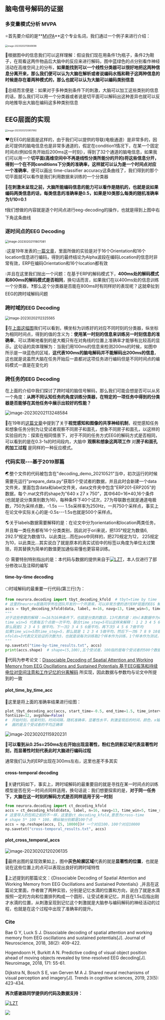 ## 脑电信号解码的证据

### **多变量模式分析 MVPA**

:star:首先要介绍的是**[MVPA](http://www.360doc.com/content/21/0804/12/70369197_989471613.shtml)**这个专业名词，我们通过一个例子来进行介绍：

<img src="https://cdn.jsdelivr.net/gh/lwlBCI/EEG-Decoding/imagesimage-20230202110849098.png" alt="image-20230202110849098" style="zoom:50%;" />

:blue_heart:根据图中的信息我们可以这样理解：假设我们现在用条件1为瓶子，条件2为鞋子，在观看这两件物品后大脑中的反应来进行解码，图中蓝绿色的点分别看作神经活动在高维空间上的分布，**如果能找到可以一个线性分类器可以很好地把这两种信息分离开来，那么我们便可以认为大脑在解析或者说编码水瓶和鞋子这两种信息的时候是存在着两种模式的，那么也就可以认为大脑可以编码类别信息**

:purple_heart:总结而言便是：如果对于多种类别条件下的刺激，大脑可以加工这些类别的信息的话，那么我们可以用一个分类器或者说是切平面可以解码出这种差异也就可以反向地推导出大脑在编码这多种类别信息

## EEG层面的实现

<img src="https://cdn.jsdelivr.net/gh/lwlBCI/EEG-Decoding/imagesimage-20230202120857892.png" alt="image-20230202120857892" style="zoom:50%;" />

:heart:在EEG的层面是这样的，由于我们可以提供的导联(电极通道）是非常多的，因此可提供的脑电信息也是非常多通道的，假定在condition1情况下，在某一个固定时间点(例如任务开始后200ms这一时刻），得到了32个通道的脑电信息，如果我们可以用一个**切平面(高维空间中不再是线性分类所能分的开的)**将这些信息分开，得到一个在不同conditions下分类的准确率，这样就可以认为是**一个时间点对应一个准确率**，便可以画出 time-classifier accuracy这条曲线了，我们得到的那个切平面就可以看作是我们利用数据来训练的一个分类器

:green_heart:**在刺激未呈现之前，大脑所能编码信息的能力可以看作是随机的，也就是说如果编码两类信息的话，每类信息的准确率是0.5，如果是10类那么每类的随机准确率为1/10=0.1**

:exclamation:我们想做的内容就是逐个时间点进行eeg-decoding的操作，也就是得到上图中右下角这条曲线

### 逐时间点的EEG Decoding

<img src="https://cdn.jsdelivr.net/gh/lwlBCI/EEG-Decoding/imagesimage-20230202111807081.png" alt="image-20230202111807081" style="zoom: 67%;" />

:droplet:这是19年发表的[一篇文章](https://www.jneurosci.org/content/38/2/409.abstract)，里面所做的实验是对于16个Orientation和16个location信息进行编码，得到的最终结论为Alpha波段在编码Location的信息时非常有效，ERP在编码Orientation和16个location都有效

:droplet:并且在这里我们抛出一个问题：在基于ERP的解码模式下，**400ms处的解码模式和800ms的解码模式是否相同**，换句话而言，如果我们在以400ms处的信息训练一个分类器，:question:那么这个分类器是否能在800ms时有同样好的表现呢？这就牵扯到EEG的跨时域解码问题

### 跨时域的EEG Decoding

<img src="https://cdn.jsdelivr.net/gh/lwlBCI/EEG-Decoding/imagesimage-20230202112325565.png" alt="image-20230202112325565" style="zoom:80%;" />

:punch:在[上面这幅图](https://www.sciencedirect.com/science/article/pii/S105381191731087X)我们可以看到，横坐标为训练好的对应不同时刻的分类器，纵坐标为相同时间点，得到的值的含义为：**使用某一时刻的信息来训练另一时刻信息的准确率**，可以清晰地看到的是大概只有在对角线的位置上准确率才能够有比较高的显示。这句话的具体理解为：当我们用100ms的信息来检测200ms的时候，如图中所示是一块蓝色的区域，**这代表100ms的脑电解码并不能解码出200ms的信息**，这也就是说虽然大脑在任务开始后一直都对这项任务进行编码但是不同时间点的编码模式一直是在变化的

### 跨任务的EEG Decoding

在上面的介绍中我们探讨了跨时域的脑信号解码，那么我们可能会想是否可以从另一个角度：**从跨不同认知任务的角度训练分类器，在特定的一项任务中得到的分类器是否能够在其他任务中展示出较好的性能？**

![image-20230202113248584](https://cdn.jsdelivr.net/gh/lwlBCI/EEG-Decoding/imagesimage-20230202113248584.png)

:see_no_evil:在19年的[这篇文章](https://www.sciencedirect.com/science/article/pii/S1364661319300592)中提到了关于**视觉感知和图像的共享神经机制**，视觉感知任务和想象任务分别为让受试者观察不同房子和面孔，想象不同房子和面孔，以这样的实验目的为：探索在相同情景下，对于不同的任务方式EEG的解码方式是否相同，可以看到的是在0.3-1s的时间段内，大脑中 **观察和想象这两项工作** 对**房子和面孔的加工过程** 是同样的一种反应模式。

### 代码实现---基于2019那篇

:earth_asia:整个文件的代码被包含在"decoding_demo_20210521"当中，初次运行的时候需要先运行"prepare_data.py"获取5个受试者的数据，并且此时会新建一个data文件夹，里面包含data和label文件夹，data文件夹中包含"ERP201-ERP205"的数据，每个.mat文件的shape为"640 x 27 x 750"，其中640=16*40,16个条件(也就是说分类类别数为16)，每种条件下40个试次，27为导联数也就是通道电极数，750为采样点数，-1.5s --- 1.5s采样率为250Hz，一共750个采样点，事实上在论文中实际关心的是-0.5s---1.5s也就是500个采样点。

:earth_americas:关于labels数据需要解释的是：在论文中分为orientation和location两类任务，并且每一类任务都有16个分类类别，因此对于ori来说，把135°规定为数值6, 292.5°规定为数值13，以此类比...而在pos中同样的，把270规定为12， 225规定为10，以此类比...其实说白了就是原本的真实试验中的标签以角度为单位太过繁琐，将其替换为简单的数值更加通俗易懂也更容易训练。

😚 需要特别特别指出的是：本代码与数据的提供来自于[![LZT](https://img.shields.io/github/followers/ZitongLu1996?label=LZT&style=social)](https://github.com/ZitongLu1996)，本人仅进行了部分修改以及注释的编写

#### **time-by-time decoding**

:full_moon:时域解码的最重要一行代码(第三行)为：

```python
from neurora.decoding import tbyt_decoding_kfold  # tbyt=time by time
# 这里的neurora是路同学所在团队开发的一个开源库，可以非常方便的进行ERP层面的EEG 解码，这里向大家安利一下~
accs = tbyt_decoding_kfold(data, label, n=16, navg=13, time_win=5, time_step=5, nfolds=3, nrepeats=10, smooth=True)
"""
对于这些参数的解释：n=16为16种条件下，也就是分类的数目，13代表的是：对n(本数据中为40)个试次中的13个做一个平均，40/13=3余1
time_win=5 代表每五个点做一次平均，联合time_step=5可以这样来解释： 1 2 3 4 5 6 7 8 9 10，这10个点如果time_win=5而	 time_step=1
那么就是1 2 3 4 5 做平均，下一次2 3 4 5 6做平均，再下次3 4 5 6 7做平均
如果time_win=5而time_step=5，那么就是 1 2 3 4 5做平均，然后下一次6 7 8 9 10做平均
nfolds=3代表交叉验证的次数为3，也就是说每次训练取2个样本作为训练，1个样本作为测试，nrepeats=10整个实验的大过程重复10次
"""
np.savetxt("time-by-time_results.txt", accs)
print(accs.shape)  # shape=(5,100),五个受试者，100指的是每个受试者的500个数据每5个取了平均，最终为100个，每一个进行16分类得到一个准确率
```

:full_moon_with_face:代码为参考论文：[Dissociable Decoding of Spatial Attention and Working Memory from EEG Oscillations and Sustained Potentials 基于EEG振荡和持续电位对空间注意和工作记忆的分离解码](https://www.jneurosci.org/content/38/2/409.abstract) 所实现，因此数据与参数均与论文中所提到的一致

#### **plot_time_by_time_acc**

:bell:这里是将上面的准确率结果进行绘图：

```python
plot_tbyt_decoding_acc(accs, start_time=-0.5, end_time=1.5, time_interval=0.02, chance=0.0625, p=0.05, cbpt=False,stats_time=[0, 1.5], color='r', xlim=[-0.5, 1.5], ylim=[0.05, 0.15], figsize=[6.4, 3.6], x0=0,
fontsize=12, avgshow=False)
#  开始时刻，结束时刻，时间间隔，随机准确率，显著性水平，刺激呈现后的时间，颜色，x轴，y轴，图像大小，y轴在x轴的位置
#  画的是五个受试者的平均正确率
```

![image-20230202115920231](https://cdn.jsdelivr.net/gh/lwlBCI/EEG-Decoding/imagesimage-20230202115920231.png)

:strawberry:**可以看到从0.25s=250ms左右开始出现显著性，粉红色阴影区域代表显著性时刻，而显著性时刻代表此时大脑进行编码过程**

通常我们认为的ERP出现在300ms左右，这里也差不多其实

#### cross-temporal decoding

:peach:关键代码如下，事实上，跨时域解码的最重要目的就是寻找在某一时间点的训练模型是否在另一时间点同样适用，换句话说：我们想要探索的是，**对于同一任务下，大脑在这一时刻的解码方式是否同样适用于另一时刻**

```python
from neurora.decoding import ct_decoding_kfold
accs = ct_decoding_kfold(data, label, n=16, navg=13, time_win=5, time_step=5, nfolds=3, nrepeats=10, smooth=True)
# 这里导入的包和之前的不一样，这里是ct_decoding_kfold,意思为cross-time
# shape 5* 100 * 100，横纵轴分别都是100个点
accs = np.reshape(accs, [5, 10000])# 一个对应100，100个对应10000
np.savetxt("cross-temporal_results.txt", accs)
```

#### plot_cross_temporal_accs

![image-20230202120206135](https://cdn.jsdelivr.net/gh/lwlBCI/EEG-Decoding/imagesimage-20230202120206135.png)

:banana:最终出图的呈现效果如上，图中**灰色轮廓区域**代表的就是**显著性的位置**，也就是说在这些位置上的点可以表现出良好的跨时域特性

:melon:上述提到的那篇论文：《Dissociable Decoding of Spatial Attention and Working Memory from EEG Oscillations and Sustained Potentials》,并且在这篇论文里面，作者做了两种实验，分别是记忆水滴的位置和方向，说白了就是水滴按照一定的方向和位置排列构成一个圆形，让受试者来记忆，并且在1.5s后指出刚才水滴的位置，从刺激呈现到记忆这个刺激就是大脑参与编码解码的神经活动的过程，也就是在这个过程中出现了准确率的提升。

### Cite

Bae G Y, Luck S J. Dissociable decoding of spatial attention and working memory from EEG oscillations and sustained potentials[J]. Journal of Neuroscience, 2018, 38(2): 409-422.

Hogendoorn H, Burkitt A N. Predictive coding of visual object position ahead of moving objects revealed by time-resolved EEG decoding[J]. Neuroimage, 2018, 171: 55-61.

Dijkstra N, Bosch S E, van Gerven M A J. Shared neural mechanisms of visual perception and imagery[J]. Trends in cognitive sciences, 2019, 23(5): 423-434.

**再次感谢路同学提供的代码及数据支持：**

[![LZT](https://img.shields.io/github/followers/ZitongLu1996?label=LZT&style=social)](https://github.com/ZitongLu1996)

[![](https://img.shields.io/badge/%E8%B5%84%E6%BA%90%E5%BA%93-Neurora-brightgreen)](https://github.com/ZitongLu1996/NeuroRA)

